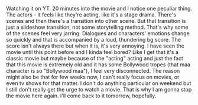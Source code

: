 Watching it on YT. 20 minutes into the movie and I notice one peculiar thing. The actors - it feels like they're acting, like it's a stage drama. There's scenes and then there's a transition into other scene. But that transition is just a slideshow transition, not some storytelling method. That's why some of the scenes feel very jarring. Dialogues and characters' emotions change so quickly and that is accompanied by a loud, thundering bg score. The score isn't always there but when it is, it's very annoying. I have seen the movie until this point before and I kinda feel bored? Like I get that it's a classic movie but maybe because of the "acting" acting and just the fact that this movie is extremely old and it has some Bollywood tropes (that maa character is so "Bollywood maa"), I feel very disconnected. The reason might also be that for few weeks now, I can't really focus on movies, or even tv shows for that matter. I don't do anything particular on weekend but I still don't really get the urge to watch a movie. That is why I am gonna stop the movie here again. I'll come back to it tomorrow, hopefully.